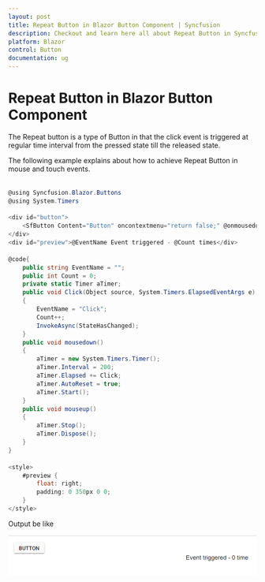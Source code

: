 ```yaml
---
layout: post
title: Repeat Button in Blazor Button Component | Syncfusion
description: Checkout and learn here all about Repeat Button in Syncfusion Blazor Button component and much more.
platform: Blazor
control: Button
documentation: ug
---
```


# Repeat Button in Blazor Button Component

The Repeat button is a type of Button in that the click event is triggered at regular time interval from the pressed state till the released state.

The following example explains about how to achieve Repeat Button in mouse and touch events.

```csharp

@using Syncfusion.Blazor.Buttons
@using System.Timers

<div id="button">
    <SfButton Content="Button" oncontextmenu="return false;" @onmousedown='mousedown' @ontouchstart='mousedown' @onmouseup='mouseup' @ontouchend='mouseup'></SfButton>
</div>
<div id="preview">@EventName Event triggered - @Count times</div>

@code{
    public string EventName = "";
    public int Count = 0;
    private static Timer aTimer;
    public void Click(Object source, System.Timers.ElapsedEventArgs e)
    {
        EventName = "Click";
        Count++;
        InvokeAsync(StateHasChanged);
    }
    public void mousedown()
    {
        aTimer = new System.Timers.Timer();
        aTimer.Interval = 200;
        aTimer.Elapsed += Click;
        aTimer.AutoReset = true;
        aTimer.Start();
    }
    public void mouseup()
    {
        aTimer.Stop();
        aTimer.Dispose();
    }
}

<style>
    #preview {
        float: right;
        padding: 0 350px 0 0;
    }
</style>

```

Output be like

![Repeat Button in Blazor Button Component](./../images/blazor-button-with-repeat-button.png)